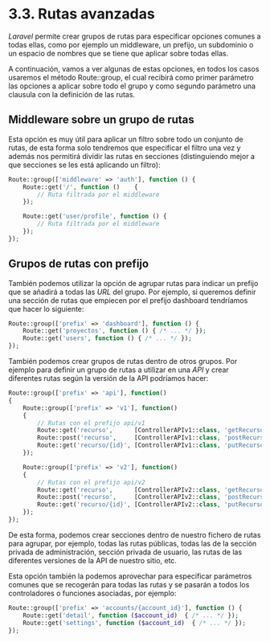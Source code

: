 # 3.3. Rutas avanzadas

_Laravel_ permite crear grupos de rutas para especificar opciones comunes a todas ellas, como por ejemplo un middleware, un prefijo, un subdominio o un espacio de nombres que se tiene que aplicar sobre todas ellas.

A continuación, vamos a ver algunas de estas opciones, en todos los casos usaremos el método Route::group, el cual recibirá como primer parámetro las opciones a aplicar sobre todo el grupo y como segundo parámetro una clausula con la definición de las rutas.

## Middleware sobre un grupo de rutas

Esta opción es muy útil para aplicar un filtro sobre todo un conjunto de rutas, de esta forma solo tendremos que especificar el filtro una vez y además nos permitirá dividir las rutas en secciones (distinguiendo mejor a que secciones se les está aplicando un filtro):

```php
Route::group(['middleware' => 'auth'], function () {
    Route::get('/', function ()    {
        // Ruta filtrada por el middleware
    });

    Route::get('user/profile', function () {
        // Ruta filtrada por el middleware
    });
});
```

## Grupos de rutas con prefijo

También podemos utilizar la opción de agrupar rutas para indicar un prefijo que se añadirá a todas las _URL_ del grupo. Por ejemplo, si queremos definir una sección de rutas que empiecen por el prefijo dashboard tendríamos que hacer lo siguiente:

```php
Route::group(['prefix' => 'dashboard'], function () {
    Route::get('proyectos', function () { /* ... */ });
    Route::get('users', function () { /* ... */ });
});
```

También podemos crear grupos de rutas dentro de otros grupos. Por ejemplo para definir un grupo de rutas a utilizar en una _API_ y crear diferentes rutas según la versión de la API podríamos hacer:

```php
Route::group(['prefix' => 'api'], function()
{
    Route::group(['prefix' => 'v1'], function()
    {
        // Rutas con el prefijo api/v1
        Route::get('recurso',      [ControllerAPIv1::class, 'getRecurso']);
        Route::post('recurso',     [ControllerAPIv1::class, 'postRecurso']);
        Route::get('recurso/{id}', [ControllerAPIv1::class, 'putRecurso']);
    });

    Route::group(['prefix' => 'v2'], function()
    {
        // Rutas con el prefijo api/v2
        Route::get('recurso',      [ControllerAPIv2::class, 'getRecurso']);
        Route::post('recurso',     [ControllerAPIv2::class, 'postRecurso']);
        Route::get('recurso/{id}', [ControllerAPIv2::class, 'putRecurso']);
    });
});
```

De esta forma, podemos crear secciones dentro de nuestro fichero de rutas para agrupar, por ejemplo, todas las rutas públicas, todas las de la sección privada de administración, sección privada de usuario, las rutas de las diferentes versiones de la API de nuestro sitio, etc.

Esta opción también la podemos aprovechar para especificar parámetros comunes que se recogerán para todas las rutas y se pasarán a todos los controladores o funciones asociadas, por ejemplo:

```php
Route::group(['prefix' => 'accounts/{account_id}'], function () {
    Route::get('detail', function ($account_id)  { /* ... */ });
    Route::get('settings', function ($account_id)  { /* ... */ });
});
```
